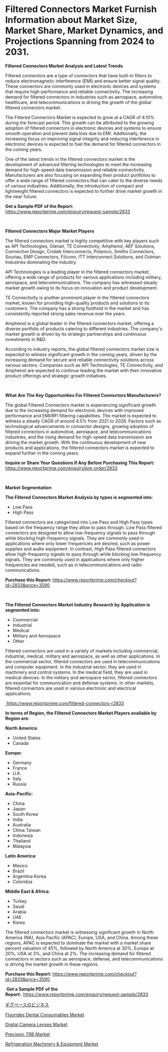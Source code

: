 <p><h1>Filtered Connectors Market Furnish Information about Market Size, Market Share, Market Dynamics, and Projections Spanning from 2024 to 2031.</h1></p><p><strong>Filtered Connectors Market Analysis and Latest Trends</strong></p>
<p><p>Filtered connectors are a type of connectors that have built-in filters to reduce electromagnetic interference (EMI) and ensure better signal quality. These connectors are commonly used in electronic devices and systems that require high-performance and reliable connectivity. The increasing demand for filtered connectors in industries such as aerospace, automotive, healthcare, and telecommunications is driving the growth of the global filtered connectors market.</p><p>The Filtered Connectors Market is expected to grow at a CAGR of 4.10% during the forecast period. This growth can be attributed to the growing adoption of filtered connectors in electronic devices and systems to ensure smooth operation and prevent data loss due to EMI. Additionally, the increasing focus on improving signal integrity and reducing interference in electronic devices is expected to fuel the demand for filtered connectors in the coming years.</p><p>One of the latest trends in the filtered connectors market is the development of advanced filtering technologies to meet the increasing demand for high-speed data transmission and reliable connectivity. Manufacturers are also focusing on expanding their product portfolios to offer a wide range of filtered connectors that can cater to the diverse needs of various industries. Additionally, the introduction of compact and lightweight filtered connectors is expected to further drive market growth in the near future.</p></p>
<p><strong>Get a Sample PDF of the Report:&nbsp;</strong> <a href="https://www.reportprime.com/enquiry/request-sample/2833">https://www.reportprime.com/enquiry/request-sample/2833</a></p>
<p>&nbsp;</p>
<p><strong>Filtered Connectors Major Market Players</strong></p>
<p><p>The filtered connectors market is highly competitive with key players such as API Technologies, Glenair, TE Connectivity, Amphenol, AEF Solutions, Connective Design, Cristek Interconnects, Polamco, Smiths Connectors, Souriau, EMP Connectors, Filconn, ITT Interconnect Solutions, and Outman Industries dominating the industry.</p><p>API Technologies is a leading player in the filtered connectors market, offering a wide range of products for various applications including military, aerospace, and telecommunications. The company has witnessed steady market growth owing to its focus on innovation and product development.</p><p>TE Connectivity is another prominent player in the filtered connectors market, known for providing high-quality products and solutions to its customers. The company has a strong foothold in the market and has consistently reported strong sales revenue over the years.</p><p>Amphenol is a global leader in the filtered connectors market, offering a diverse portfolio of products catering to different industries. The company's market growth is driven by its strategic partnerships and continuous investments in R&D.</p><p>According to industry reports, the global filtered connectors market size is expected to witness significant growth in the coming years, driven by the increasing demand for secure and reliable connectivity solutions across various sectors. Companies such as API Technologies, TE Connectivity, and Amphenol are expected to continue leading the market with their innovative product offerings and strategic growth initiatives.</p></p>
<p>&nbsp;</p>
<p><strong>What Are The Key Opportunities For Filtered Connectors Manufacturers?</strong></p>
<p><p>The global Filtered Connectors market is experiencing significant growth due to the increasing demand for electronic devices with improved performance and EMI/RFI filtering capabilities. The market is expected to witness a steady CAGR of around 4.5% from 2021 to 2026. Factors such as technological advancements in connector designs, growing adoption of filtered connectors in automotive, aerospace, and telecommunications industries, and the rising demand for high-speed data transmission are driving the market growth. With the continuous development of new products and applications, the filtered connectors market is expected to expand further in the coming years.</p></p>
<p><strong>Inquire or Share Your Questions If Any Before Purchasing This Report:</strong> <a href="https://www.reportprime.com/enquiry/pre-order/2833">https://www.reportprime.com/enquiry/pre-order/2833</a></p>
<p>&nbsp;</p>
<p><strong>Market Segmentation</strong></p>
<p><strong>The Filtered Connectors Market Analysis by types is segmented into:</strong></p>
<p><ul><li>Low Pass</li><li>High Pass</li></ul></p>
<p><p>Filtered connectors are categorized into Low Pass and High Pass types based on the frequency range they allow to pass through. Low Pass filtered connectors are designed to allow low-frequency signals to pass through while blocking high-frequency signals. They are commonly used in applications where only lower frequencies are desired, such as power supplies and audio equipment. In contrast, High Pass filtered connectors allow high-frequency signals to pass through while blocking low-frequency signals. They are commonly used in applications where only higher frequencies are needed, such as in telecommunications and radio communications.</p></p>
<p><strong>Purchase this Report:&nbsp;</strong><a href="https://www.reportprime.com/checkout?id=2833&price=3590">https://www.reportprime.com/checkout?id=2833&price=3590</a></p>
<p>&nbsp;</p>
<p><strong>The Filtered Connectors Market Industry Research by Application is segmented into:</strong></p>
<p><ul><li>Commercial</li><li>Industrial</li><li>Medical</li><li>Military and Aerospace</li><li>Other</li></ul></p>
<p><p>Filtered connectors are used in a variety of markets including commercial, industrial, medical, military and aerospace, as well as other applications. In the commercial sector, filtered connectors are used in telecommunications and computer equipment. In the industrial sector, they are used in machinery and control systems. In the medical field, they are used in medical devices. In the military and aerospace sector, filtered connectors are essential for communication and defense systems. In other markets, filtered connectors are used in various electronic and electrical applications.</p></p>
<p><a href="https://www.reportprime.com/filtered-connectors-r2833">&nbsp;https://www.reportprime.com/filtered-connectors-r2833</a></p>
<p><strong>In terms of Region, the Filtered Connectors Market Players available by Region are:</strong></p>
<p>
    <p> <strong> North America: </strong>
        <ul>
            <li>United States</li>
            <li>Canada</li>
        </ul>
        </p> 
    <p> <strong> Europe: </strong>
        <ul>
            <li>Germany</li>
            <li>France</li>
            <li>U.K.</li>
            <li>Italy</li>
            <li>Russia</li>
        </ul>
        </p> 
    <p> <strong> Asia-Pacific: </strong>
        <ul>
            <li>China</li>
            <li>Japan</li>
            <li>South Korea</li>
            <li>India</li>
            <li>Australia</li>
            <li>China Taiwan</li>
            <li>Indonesia</li>
            <li>Thailand</li>
            <li>Malaysia</li>
        </ul>
        </p> 
    <p> <strong> Latin America: </strong>
        <ul>
            <li>Mexico</li>
            <li>Brazil</li>
            <li>Argentina Korea</li>
            <li>Colombia</li>
        </ul>
        </p> 
    <p> <strong> Middle East & Africa: </strong>
        <ul>
            <li>Turkey</li>
            <li>Saudi</li>
            <li>Arabia</li>
            <li>UAE</li>
            <li>Korea</li>
        </ul>
    </p>
    </p>
<p><p>The filtered connectors market is witnessing significant growth in North America (NA), Asia Pacific (APAC), Europe, USA, and China. Among these regions, APAC is expected to dominate the market with a market share percent valuation of 45%, followed by North America at 30%, Europe at 20%, USA at 3%, and China at 2%. The increasing demand for filtered connectors in sectors such as aerospace, defense, and telecommunications is driving the market growth in these regions.</p></p>
<p><strong>Purchase this Report: </strong><a href="https://www.reportprime.com/checkout?id=2833&price=3590">https://www.reportprime.com/checkout?id=2833&price=3590</a></p>
<p>&nbsp;<strong>Get a Sample PDF of the Report:&nbsp;&nbsp;</strong><a href="https://www.reportprime.com/enquiry/request-sample/2833">https://www.reportprime.com/enquiry/request-sample/2833</a></p>
<p><strong></strong></p>
<p><p><a href="https://github.com/reliezer65/Market-Research-Report-List-2/blob/main/735957027433.md">ギグベースのビジネス</a></p><p><a href="https://www.linkedin.com/pulse/fluorides-dental-consumables-market-outlook-forecast-from-2024-jsl2c">Fluorides Dental Consumables Market</a></p><p><a href="https://github.com/shahriarnajimjoy333/Market-Research-Report-List-1/blob/main/digital-camera-lenses-market.md">Digital Camera Lenses Market</a></p><p><a href="https://medium.com/@natoshajacobsk69/precision-trb-market-a-global-and-regional-analysis-focus-on-end-user-product-and-region-10e8176cd04a">Precision TRB Market</a></p><p><a href="https://www.linkedin.com/pulse/refrigeration-machinery-equipment-market-forecasts-trends-14avc">Refrigeration Machinery & Equipment Market</a></p></p>